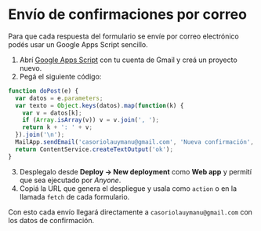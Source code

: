 # Envío de confirmaciones por correo

Para que cada respuesta del formulario se envíe por correo electrónico podés usar un Google Apps Script sencillo.

1. Abrí [Google Apps Script](https://script.google.com/) con tu cuenta de Gmail y creá un proyecto nuevo.
2. Pegá el siguiente código:

```javascript
function doPost(e) {
  var datos = e.parameters;
  var texto = Object.keys(datos).map(function(k) {
    var v = datos[k];
    if (Array.isArray(v)) v = v.join(', ');
    return k + ': ' + v;
  }).join('\n');
  MailApp.sendEmail('casoriolauymanu@gmail.com', 'Nueva confirmación', texto);
  return ContentService.createTextOutput('ok');
}
```

3. Desplegalo desde **Deploy -> New deployment** como **Web app** y permití que sea ejecutado por *Anyone*.
4. Copiá la URL que genera el despliegue y usala como `action` o en la llamada `fetch` de cada formulario.

Con esto cada envío llegará directamente a `casoriolauymanu@gmail.com` con los datos de confirmación.
